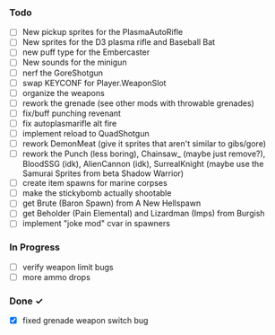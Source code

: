 ### Todo

- [ ] New pickup sprites for the PlasmaAutoRifle  
- [ ] New sprites for the D3 plasma rifle and Baseball Bat
- [ ] new puff type for the Embercaster
- [ ] New sounds for the minigun
- [ ] nerf the GoreShotgun
- [ ] swap KEYCONF for Player.WeaponSlot 
- [ ] organize the weapons
- [ ] rework the grenade (see other mods with throwable grenades)
- [ ] fix/buff punching revenant  
- [ ] fix autoplasmarifle alt fire  
- [ ] implement reload to QuadShotgun  
- [ ] rework DemonMeat (give it sprites that aren't similar to gibs/gore)  
- [ ] rework the Punch (less boring), Chainsaw_ (maybe just remove?), BloodSSG (idk), AlienCannon (idk), SurrealKnight (maybe use the Samurai Sprites from beta Shadow Warrior)
- [ ] create item spawns for marine corpses  
- [ ] make the stickybomb actually shootable
- [ ] get Brute (Baron Spawn) from A New Hellspawn  
- [ ] get Beholder (Pain Elemental) and Lizardman (Imps) from Burgish
- [ ] implement "joke mod" cvar in spawners

### In Progress  
- [ ] verify weapon limit bugs
- [ ] more ammo drops

### Done ✓
- [X] fixed grenade weapon switch bug

